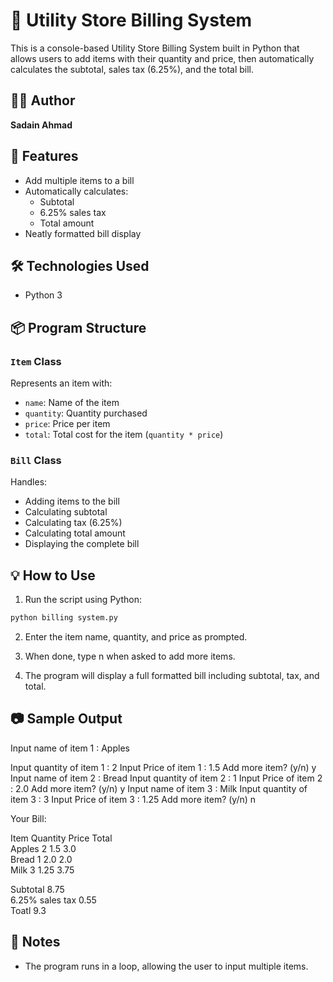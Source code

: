# 🧾 Utility Store Billing System

This is a console-based Utility Store Billing System built in Python that allows users to add items with their quantity and price, then automatically calculates the subtotal, sales tax (6.25%), and the total bill. 

## 👨‍💻 Author
**Sadain Ahmad**

## 🚀 Features
- Add multiple items to a bill
- Automatically calculates:
  - Subtotal
  - 6.25% sales tax
  - Total amount
- Neatly formatted bill display

## 🛠️ Technologies Used
- Python 3

## 📦 Program Structure

### `Item` Class
Represents an item with:
- `name`: Name of the item
- `quantity`: Quantity purchased
- `price`: Price per item
- `total`: Total cost for the item (`quantity * price`)

### `Bill` Class
Handles:
- Adding items to the bill
- Calculating subtotal
- Calculating tax (6.25%)
- Calculating total amount
- Displaying the complete bill

## 💡 How to Use

1. Run the script using Python:
```bash
python billing system.py
```
2. Enter the item name, quantity, and price as prompted.

3. When done, type n when asked to add more items.

4. The program will display a full formatted bill including subtotal, tax, and total.

## 📷 Sample Output

Input name of item 1 : Apples

Input quantity of item 1 : 2
Input Price of item 1 : 1.5
Add more item? (y/n) y
Input name of item 2 : Bread
Input quantity of item 2 : 1
Input Price of item 2 : 2.0
Add more item? (y/n) y
Input name of item 3 : Milk
Input quantity of item 3 : 3
Input Price of item 3 : 1.25
Add more item? (y/n) n

Your Bill:

Item                          Quantity  Price     Total     
Apples                        2         1.5       3.0       
Bread                         1         2.0       2.0       
Milk                          3         1.25      3.75      

Subtotal                                          8.75      
6.25% sales tax                                   0.55       
Toatl                                             9.3        
    

## 🧹 Notes
- The program runs in a loop, allowing the user to input multiple items.
